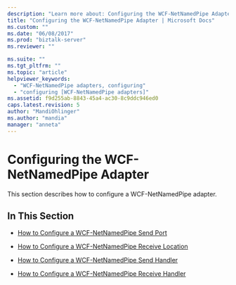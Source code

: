 ```yaml
---
description: "Learn more about: Configuring the WCF-NetNamedPipe Adapter"
title: "Configuring the WCF-NetNamedPipe Adapter | Microsoft Docs"
ms.custom: ""
ms.date: "06/08/2017"
ms.prod: "biztalk-server"
ms.reviewer: ""

ms.suite: ""
ms.tgt_pltfrm: ""
ms.topic: "article"
helpviewer_keywords: 
  - "WCF-NetNamedPipe adapters, configuring"
  - "configuring [WCF-NetNamedPipe adapters]"
ms.assetid: f9d255ab-8843-45a4-ac30-8c9ddc946ed0
caps.latest.revision: 5
author: "MandiOhlinger"
ms.author: "mandia"
manager: "anneta"
---
```

# Configuring the WCF-NetNamedPipe Adapter
This section describes how to configure a WCF-NetNamedPipe adapter.  
  
## In This Section  
  
-   [How to Configure a WCF-NetNamedPipe Send Port](../core/how-to-configure-a-wcf-netnamedpipe-send-port.md)  
  
-   [How to Configure a WCF-NetNamedPipe Receive Location](../core/how-to-configure-a-wcf-netnamedpipe-receive-location.md)  
  
-   [How to Configure a WCF-NetNamedPipe Send Handler](../core/how-to-configure-a-wcf-netnamedpipe-send-handler.md)  
  
-   [How to Configure a WCF-NetNamedPipe Receive Handler](../core/how-to-configure-a-wcf-netnamedpipe-receive-handler.md)
